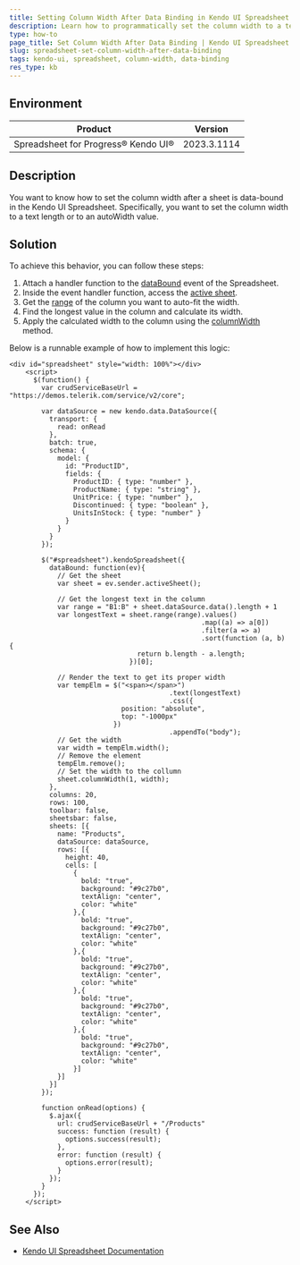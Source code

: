 ```yaml
---
title: Setting Column Width After Data Binding in Kendo UI Spreadsheet
description: Learn how to programmatically set the column width to a text length or an autoWidth value in a data-bound sheet in Kendo UI Spreadsheet.
type: how-to
page_title: Set Column Width After Data Binding | Kendo UI Spreadsheet
slug: spreadsheet-set-column-width-after-data-binding
tags: kendo-ui, spreadsheet, column-width, data-binding
res_type: kb
---
```


## Environment

| Product | Version |
|---|---|
| Spreadsheet for Progress® Kendo UI® | 2023.3.1114 |

## Description

You want to know how to set the column width after a sheet is data-bound in the Kendo UI Spreadsheet. Specifically, you want to set the column width to a text length or to an autoWidth value.

## Solution

To achieve this behavior, you can follow these steps:

1. Attach a handler function to the [dataBound](/api/javascript/ui/spreadsheet/events/databound) event of the Spreadsheet.
2. Inside the event handler function, access the [active sheet](/api/javascript/ui/spreadsheet/methods/activesheet).
3. Get the [range](/api/javascript/spreadsheet/sheet/methods/range) of the column you want to auto-fit the width.
4. Find the longest value in the column and calculate its width.
5. Apply the calculated width to the column using the [columnWidth](/api/javascript/spreadsheet/sheet/methods/columnwidth) method.

Below is a runnable example of how to implement this logic:

```dojo
<div id="spreadsheet" style="width: 100%"></div>
    <script>
      $(function() {
        var crudServiceBaseUrl = "https://demos.telerik.com/service/v2/core";

        var dataSource = new kendo.data.DataSource({
          transport: {
            read: onRead
          },
          batch: true,
          schema: {
            model: {
              id: "ProductID",
              fields: {
                ProductID: { type: "number" },
                ProductName: { type: "string" },
                UnitPrice: { type: "number" },
                Discontinued: { type: "boolean" },
                UnitsInStock: { type: "number" }
              }
            }
          }
        });

        $("#spreadsheet").kendoSpreadsheet({
          dataBound: function(ev){
            // Get the sheet
            var sheet = ev.sender.activeSheet();
            
            // Get the longest text in the column           
            var range = "B1:B" + sheet.dataSource.data().length + 1
            var longestText = sheet.range(range).values()
            									.map((a) => a[0])
            									.filter(a => a)
            									.sort(function (a, b) {  
                                return b.length - a.length; 
                              })[0];
            
            // Render the text to get its proper width
            var tempElm = $("<span></span>")
            							.text(longestText)
            							.css({
                          	position: "absolute",
                            top: "-1000px"
                          })
            							.appendTo("body");
            // Get the width
            var width = tempElm.width();
            // Remove the element
            tempElm.remove();
            // Set the width to the collumn
            sheet.columnWidth(1, width);
          },
          columns: 20,
          rows: 100,
          toolbar: false,
          sheetsbar: false,
          sheets: [{
            name: "Products",
            dataSource: dataSource,
            rows: [{
              height: 40,
              cells: [
                {
                  bold: "true",
                  background: "#9c27b0",
                  textAlign: "center",
                  color: "white"
                },{
                  bold: "true",
                  background: "#9c27b0",
                  textAlign: "center",
                  color: "white"
                },{
                  bold: "true",
                  background: "#9c27b0",
                  textAlign: "center",
                  color: "white"
                },{
                  bold: "true",
                  background: "#9c27b0",
                  textAlign: "center",
                  color: "white"
                },{
                  bold: "true",
                  background: "#9c27b0",
                  textAlign: "center",
                  color: "white"
                }]
            }]
          }]
        });

        function onRead(options) {
          $.ajax({
            url: crudServiceBaseUrl + "/Products"
            success: function (result) {
              options.success(result);
            },
            error: function (result) {
              options.error(result);
            }
          });
        }
      });
    </script>
```



## See Also

- [Kendo UI Spreadsheet Documentation](https://docs.telerik.com/kendo-ui/controls/data-management/spreadsheet/overview)
